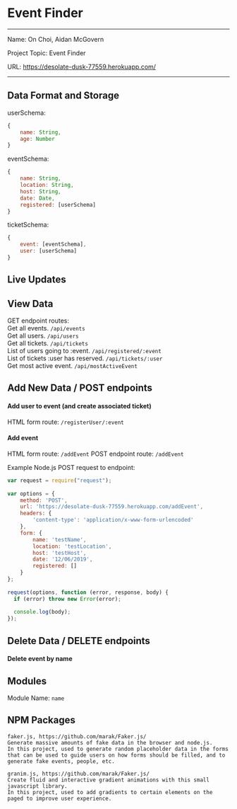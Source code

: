 # Event Finder
 
---
 
Name: On Choi, Aidan McGovern
 
Project Topic: Event Finder
 
URL: https://desolate-dusk-77559.herokuapp.com/
 
 ---
 
## Data Format and Storage
 
userSchema: 
```javascript
{
    name: String,
    age: Number
}
```
 
eventSchema: 
```javascript
{
    name: String,
    location: String,
    host: String, 
    date: Date, 
    registered: [userSchema]
}
```
 
ticketSchema: 
```javascript
{
    event: [eventSchema],
    user: [userSchema]
}
```
 
## Live Updates
 
## View Data
 
GET endpoint routes:<br>
Get all events. `/api/events`<br>
Get all users. `/api/users`<br>
Get all tickets. `/api/tickets`<br>
List of users going to :event. `/api/registered/:event`<br>
List of tickets :user has reserved. `/api/tickets/:user`<br>
Get most active event. `/api/mostActiveEvent`<br>
 
## Add New Data / POST endpoints
#### Add user to event (and create associated ticket)
HTML form route: `/registerUser/:event`
 
#### Add event
HTML form route: `/addEvent`
POST endpoint route: `/addEvent`
 
Example Node.js POST request to endpoint: 
```javascript
var request = require("request");
 
var options = { 
    method: 'POST',
    url: 'https://desolate-dusk-77559.herokuapp.com/addEvent',
    headers: { 
        'content-type': 'application/x-www-form-urlencoded' 
    },
    form: { 
        name: 'testName', 
        location: 'testLocation',
        host: 'testHost', 
        date: '12/06/2019', 
        registered: []
    } 
};
 
request(options, function (error, response, body) {
  if (error) throw new Error(error);
 
  console.log(body);
});
```
 
## Delete Data / DELETE endpoints
#### Delete event by name
 
 
## Modules
 
Module Name: `name`
 
## NPM Packages
```
faker.js, https://github.com/marak/Faker.js/
Generate massive amounts of fake data in the browser and node.js.
In this project, used to generate random placeholder data in the forms that can be used to guide users on how forms should be filled, and to generate fake events, people, etc.
```
 
```
granim.js, https://github.com/marak/Faker.js/
Create fluid and interactive gradient animations with this small javascript library.
In this project, used to add gradients to certain elements on the paged to improve user experience.
```
 

